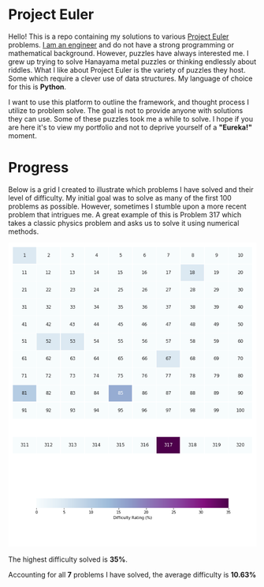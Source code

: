 # Project Euler

Hello! This is a repo containing my solutions to various [Project Euler](https://projecteuler.net/about) problems. [I am an engineer](https://www.linkedin.com/in/eduardo-ocampo) and do not have a strong programming or mathematical background. However, puzzles have always interested me. I grew up trying to solve Hanayama metal puzzles or thinking endlessly about riddles. What I like about Project Euler is the variety of puzzles they host. Some which require a clever use of data structures. My language of choice for this is **Python**.  

I want to use this platform to outline the framework, and thought process I utilize to problem solve. The goal is not to provide anyone with solutions they can use. Some of these puzzles took me a while to solve. I hope if you are here it's to view my portfolio and not to deprive yourself of a **"Eureka!"** moment.

# Progress

Below is a grid I created to illustrate which problems I have solved and their level of difficulty. My initial goal was to solve as many of the first 100 problems as possible. However, sometimes I stumble upon a more recent problem that intrigues me. A great example of this is Problem 317 which takes a classic physics problem and asks us to solve it using numerical methods. 

![](progress_heatmap.png)

The highest difficulty solved is **35%**.

Accounting for all **7** problems I have solved, the average difficulty is **10.63%**
